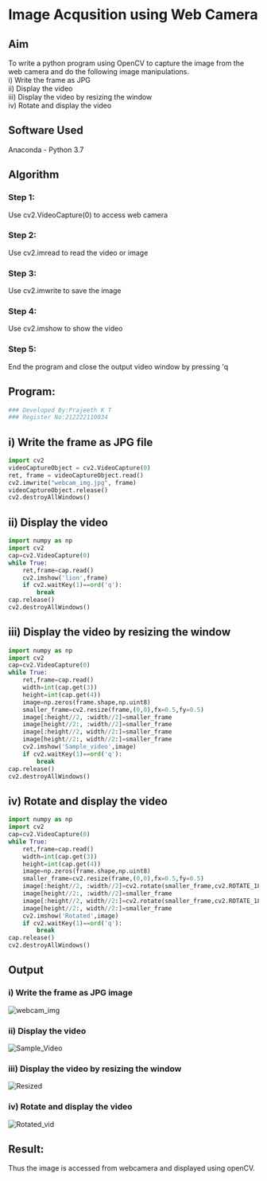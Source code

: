 # Image Acqusition using Web Camera
## Aim
To write a python program using OpenCV to capture the image from the web camera and do the following image manipulations.<br>
i) Write the frame as JPG <br>
ii) Display the video <br>
iii) Display the video by resizing the window <br>
iv) Rotate and display the video

## Software Used
Anaconda - Python 3.7

## Algorithm
### Step 1:
Use cv2.VideoCapture(0) to access web camera

### Step 2:
Use cv2.imread to read the video or image

### Step 3:
Use cv2.imwrite to save the image

### Step 4:
Use cv2.imshow to show the video

### Step 5:
End the program and close the output video window by pressing 'q

## Program:
``` Python
### Developed By:Prajeeth K T
### Register No:212222110034
```
## i) Write the frame as JPG file
```py
import cv2
videoCaptureObject = cv2.VideoCapture(0)
ret, frame = videoCaptureObject.read()
cv2.imwrite("webcam_img.jpg", frame)
videoCaptureObject.release()
cv2.destroyAllWindows()
```
## ii) Display the video
```py
import numpy as np
import cv2
cap=cv2.VideoCapture(0)
while True:
    ret,frame=cap.read()
    cv2.imshow('lion',frame)
    if cv2.waitKey(1)==ord('q'):
        break
cap.release()
cv2.destroyAllWindows()
```
## iii) Display the video by resizing the window
```py
import numpy as np
import cv2
cap=cv2.VideoCapture(0)
while True:
    ret,frame=cap.read()
    width=int(cap.get(3))
    height=int(cap.get(4))
    image=np.zeros(frame.shape,np.uint8)
    smaller_frame=cv2.resize(frame,(0,0),fx=0.5,fy=0.5)
    image[:height//2, :width//2]=smaller_frame
    image[height//2:, :width//2]=smaller_frame
    image[:height//2, width//2:]=smaller_frame
    image[height//2:, width//2:]=smaller_frame
    cv2.imshow('Sample_video',image)
    if cv2.waitKey(1)==ord('q'):
        break
cap.release()
cv2.destroyAllWindows()
```
## iv) Rotate and display the video
```py
import numpy as np
import cv2
cap=cv2.VideoCapture(0)
while True:
    ret,frame=cap.read()
    width=int(cap.get(3))
    height=int(cap.get(4))
    image=np.zeros(frame.shape,np.uint8)
    smaller_frame=cv2.resize(frame,(0,0),fx=0.5,fy=0.5)
    image[:height//2, :width//2]=cv2.rotate(smaller_frame,cv2.ROTATE_180)
    image[height//2:, :width//2]=smaller_frame
    image[:height//2, width//2:]=cv2.rotate(smaller_frame,cv2.ROTATE_180)
    image[height//2:, width//2:]=smaller_frame
    cv2.imshow('Rotated',image)
    if cv2.waitKey(1)==ord('q'):
        break
cap.release()
cv2.destroyAllWindows()
```
## Output

### i) Write the frame as JPG image

![webcam_img](https://github.com/user-attachments/assets/9d746ffd-b303-4d53-87f7-729f549ef897)

### ii) Display the video

![Sample_Video](https://github.com/user-attachments/assets/cf97602f-408f-4671-8d80-8d6b1ef91b3f)

### iii) Display the video by resizing the window

![Resized](https://github.com/user-attachments/assets/1b822b4b-efc0-42da-a6a6-40c0f8e66e9d)


### iv) Rotate and display the video
![Rotated_vid](https://github.com/user-attachments/assets/ffdb452a-cdd8-4720-a827-d8ed71ecf693)

## Result:
Thus the image is accessed from webcamera and displayed using openCV.
